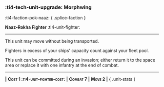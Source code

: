 ### :ti4-tech-unit-upgrade: **Morphwing**
:ti4-faction-pok-naaz:
{ .splice-faction }

**Naaz-Rokha Fighter** :ti4-unit-fighter:

---

This unit may move without being transported.

Fighters in excess of your ships' capacity count against your fleet pool.

This unit can be committed during an invasion; either return it to the space area or replace it with one infantry at the end of combat.

---

__|__ <span style="font-variant:small-caps;white-space: nowrap;">**Cost 1 :ti4-unit-fighter-cost:**</span> __|__ <span style="font-variant:small-caps;white-space: nowrap;">**Combat 7**</span> __|__ <span style="font-variant:small-caps;white-space: nowrap;">**Move 2**</span> __|__
{ .unit-stats }
